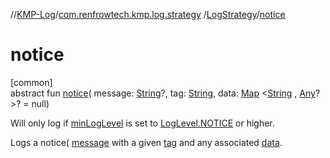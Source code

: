 //[KMP-Log](../../../index.md)/[com.renfrowtech.kmp.log.strategy](../index.md)
/[LogStrategy](index.md)/[notice](notice.md)

# notice

[common]\
abstract fun [notice](notice.md)(
message: [String](https://kotlinlang.org/api/latest/jvm/stdlib/kotlin/-string/index.html)?,
tag: [String](https://kotlinlang.org/api/latest/jvm/stdlib/kotlin/-string/index.html),
data: [Map](https://kotlinlang.org/api/latest/jvm/stdlib/kotlin.collections/-map/index.html)
&lt;[String](https://kotlinlang.org/api/latest/jvm/stdlib/kotlin/-string/index.html)
, [Any](https://kotlinlang.org/api/latest/jvm/stdlib/kotlin/-any/index.html)?&gt;? = null)

Will only log if [minLogLevel](min-log-level.md) is set
to [LogLevel.NOTICE](../../com.renfrowtech.kmp.log/-log-level/-n-o-t-i-c-e/index.md) or higher.

Logs a notice( [message](notice.md) with a given [tag](notice.md) and any
associated [data](notice.md).
